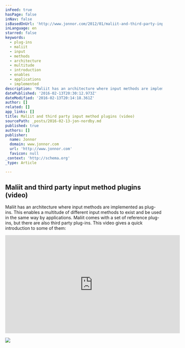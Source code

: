 ```yaml
---
inFeed: true
hasPage: false
inNav: false
isBasedOnUrl: 'http://www.jonnor.com/2012/01/maliit-and-third-party-input-method-plugins-video/'
inLanguage: en
starred: false
keywords:
  - plug-ins
  - maliit
  - input
  - methods
  - architecture
  - multitude
  - introduction
  - enables
  - applications
  - implemented
description: 'Maliit has an architecture where input methods are implemented as plug-ins. This enables a multitude of different input methods to exist and be used in the same way by applications. Maliit comes with a set of reference plug-ins, but there are also third party plug-ins.'
datePublished: '2016-02-13T20:30:12.973Z'
dateModified: '2016-02-13T20:14:18.361Z'
author: []
related: []
app_links: []
title: Maliit and third party input method plugins (video)
sourcePath: _posts/2016-02-13-jon-nordby.md
published: true
authors: []
publisher:
  name: Jonnor
  domain: www.jonnor.com
  url: 'http://www.jonnor.com'
  favicon: null
_context: 'http://schema.org'
_type: Article

---
```

## Maliit and third party input method plugins (video)

Maliit has an architecture where input methods are implemented as plug-ins. This enables a multitude of different input methods to exist and be used in the same way by applications. Maliit comes with a set of reference plug-ins, but there are also third party plug-ins. This video gives a quick introduction to some of them:

<iframe src="http://www.youtube.com/embed/OwupsN5Aqyw" frameborder="0" width="560" height="315" style=""></iframe>

[![](http://www.jonnor.com/wp/wp-content/plugins/flattr/img/flattr-badge-large.png)][0]

[0]: http://www.jonnor.com/wp/?flattrss_redirect&id=529&md5=0eacade948823cc8a3af87253bffb06f